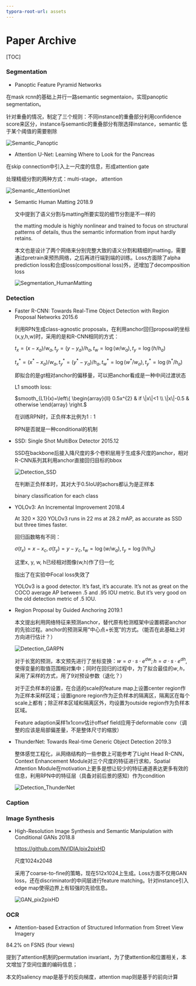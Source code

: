 ```yaml
---
typora-root-url: assets
---
```


# Paper Archive

[TOC]

### Segmentation

- Panoptic Feature Pyramid Networks

在mask rcnn的基础上并行一路semantic segmentaion，实现panoptic segmentation。

针对重叠的情况，制定了三个规则：不同instance的重叠部分利用confidence score来区分，instance与semantic的重叠部分有限选择instance，semantic 低于某个阈值的需要剔除

![Semantic_Panoptic](/Semantic_Panoptic.png)



- Attention U-Net: Learning Where to Look for the Pancreas

在skip connection中引入上一尺度的信息，形成attention gate

处理精细分割的两种方式：multi-stage， attention

![Semantic_AttentionUnet](/Semantic_AttentionUnet.png)



- Semantic Human Matting 2018.9

  文中提到了语义分割与matting所要实现的细节分割是不一样的

  the matting module is highly nonlinear and trained to focus on structural patterns of details, thus the semantic information from input hardly retains.

  本文也是设计了两个网络来分别完整大致的语义分割和精细的matting，需要通过pretrain来预热网络，之后再进行端到端的训练。Loss方面除了alpha prediction loss和合成loss(compositional loss)外，还增加了decomposition loss

  ![Segmentation_HumanMatting](/Segmentation_HumanMatting.png)




### Detection

- Faster R-CNN: Towards Real-Time Object Detection with Region Proposal Networks 2015.6

  利用RPN生成class-agnostic proposals，在利用anchor回归proposal的坐标(x,y,h,w)时，采用的是和R-CNN相同的方式：

  $t_{x} = (x- x_{a})/w_{a}, t_{y}=(y-y_{a})/h_{a}, t_{w}=\log(w/w_{a}), t_{y}=\log(h/h_{a})$

  $t_{x}^{\ast}=(x^{\ast} -x_{a})/w_{a}, t_{y}^{\ast}=(y^{\ast} -y_{a})/h_{a}, t_{w}^{\ast}=\log(w^{\ast}/w_{a}), t_{y}^{\ast}=\log(h^{\ast}/h_{a})$

  即拟合的是gt相对anchor的偏移量，可以把anchor看成是一种中间过渡状态

  L1 smooth loss:

  $smooth_{L1}(x)=\left\{ \begin{array}{ll} 0.5x^{2} & if \|x\|<1 \\ \|x\|-0.5 & otherwise \end{array} \right.$

  在训练RPN时，正负样本比例为$1:1$

  RPN是否就是一种conditional的机制

- SSD: Single Shot MultiBox Detector 2015.12

  SSD在backbone后接入降尺度的多个卷积层用于生成多尺度的anchor，相对R-CNN系列其利用anchor直接回归目标的bbox

  ![Detection_SSD](/Detection_SSD.png)

  在判断正负样本时，其对大于0.5IoU的achors都认为是正样本

  binary classification for each class

- YOLOv3: An Incremental Improvement 2018.4

  At $320 \times 320$ YOLOv3 runs in 22 ms at 28.2 mAP, as accurate as SSD but three times faster.

  回归函数略有不同：

  $\sigma(t_{x}) = x-x_{c},  \sigma(t_{y})=y-y_{c}, t_{w}=\log(w/w_{a}), t_{y}=\log(h/h_{a})$

  这里x, y, w, h已经相对图像(w,h)作了归一化

  指出了在实验中Focal loss失效了

  YOLOv3 is a good detector.  It’s fast, it’s accurate.  It’s not as great on the COCO average AP between .5 and .95 IOU metric. But it’s very good on the old detection metric of .5 IOU.



- Region Proposal by Guided Anchoring 2019.1

  本文提出利用网络特征来预测anchor，替代原有检测框架中设置稠密anchor的先验过程。anchor的预测采用“中心点+长宽”的方式。（能否在此基础上对方向进行估计？）

  ![Detection_GARPN](/Detection_GARPN.png)

  对于长宽的预测，本文预先进行了坐标变换：$w=\sigma \cdot s \cdot e^{dw}; h=\sigma \cdot s \cdot e^{dh}$, 使得变量的取值范围相对集中；同时在回归的过程中，为了拟合最佳的$w,h$，采用了采样的方式，用了9对预设参数（退化？）

  对于正负样本的设置，在合适的scale的feature map上设置center region作为正样本采样区域；设置ignore region作为正负样本的隔离区，隔离区在每个scale上都有；除正样本区域和隔离区外，均设置为outside region作为负样本区域。

  Feature adaption采样1x1conv估计offsef field应用于deformable conv（调整的应该是局部偏差量，不是整体尺寸的缩放）

- ThunderNet: Towards Real-time Generic Object Detection 2019.3

  整体感觉工程化，从网络结构的一些参数上可能参考了Light Head R-CNN，Context Enhancement Module对三个尺度的特征进行求和，Spatial Attention Module在motivation上更多是想让较少的特征通道表达更多有效的信息，利用RPN中的特征层（具备对前后景的感知）作为condition

  ![Detection_ThunderNet](/Detection_ThunderNet.png)




### Caption



### Image Synthesis

- High-Resolution Image Synthesis and Semantic Manipulation with Conditional GANs 2018.8

  <https://github.com/NVIDIA/pix2pixHD>

  尺度1024x2048

  采用了coarse-to-fine的策略，现在512x1024上生成。Loss方面不仅用GAN loss，还在discriminator的中间层进行feature matching。针对instance引入edge map使得边界上有较强的先验信息。

  ![GAN_pix2pixHD](/GAN_pix2pixHD.png)






### OCR

- Attention-based Extraction of Structured Information from Street View Imagery

84.2% on FSNS (four views)

提到了attention机制的permutation invariant，为了使attention和位置相关，本文增加了空间位置的编码信息；

本文的saliency map是基于的反向梯度，attention map则是基于的前向计算